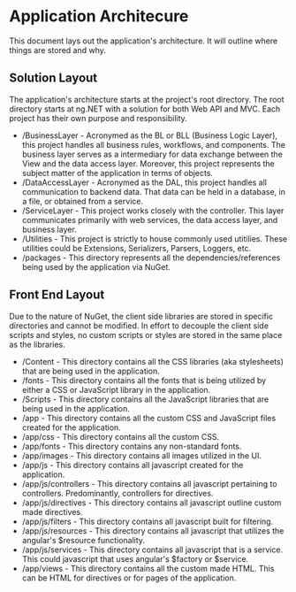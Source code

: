 Application Architecure
========================
This document lays out the application's architecture. It will outline where things are stored and why.

Solution Layout
-----------------------
The application's architecture starts at the project's root directory. The root directory starts at ng.NET with a solution for both Web API and MVC. Each project has their own purpose and responsibility. 

* /BusinessLayer - Acronymed as the BL or BLL (Business Logic Layer), this project handles all business rules, workflows, and components. The business layer serves as a intermediary for data exchange between the View and the data access layer. Moreover, this project represents the subject matter of the application in terms of objects.
* /DataAccessLayer - Acronymed as the DAL, this project handles all communication to backend data. That data can be held in a database, in a file, or obtained from a service.
* /ServiceLayer - This project works closely with the controller. This layer communicates primarily with web services, the data access layer, and business layer.
* /Utilities - This project is strictly to house commonly used utitilies. These utilities could be Extensions, Serializers, Parsers, Loggers, etc.
* /packages - This directory represents all the dependencies/references being used by the application via NuGet.

Front End Layout
---------------------
Due to the nature of NuGet, the client side libraries are stored in specific directories and cannot be modified. In effort to decouple the client side scripts and styles, no custom scripts or styles are stored in the same place as the libraries.

* /Content - This directory contains all the CSS libraries (aka stylesheets) that are being used in the application.
* /fonts - This directory contains all the fonts that is being utilized by either a CSS or JavaScript library in the application.
* /Scripts - This directory contains all the JavaScript libraries that are being used in the application.
* /app - This directory contains all the custom CSS and JavaScript files created for the application.
* /app/css - This directory contains all the custom CSS.
* /app/fonts - This directory contains any non-standard fonts.
* /app/images - This directory contains all images utilized in the UI.
* /app/js - This directory contains all javascript created for the application.
* /app/js/controllers - This directory contains all javascript pertaining to controllers. Predominantly, controllers for directives.
* /app/js/directives - This directory contains all javascript outline custom made directives.
* /app/js/filters - This directory contains all javascript built for filtering.
* /app/js/resources - This directory contains all javascript that utilizes the angular's $resource functionality.
* /app/js/services - This directory contains all javascript that is a service. This could javascript that uses angular's $factory or $service.
* /app/views - This directory contains all the custom made HTML. This can be HTML for directives or for pages of the application.
